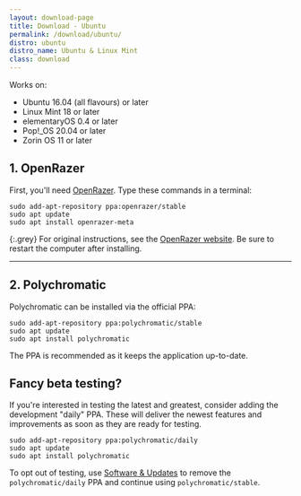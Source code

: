 ```yaml
---
layout: download-page
title: Download - Ubuntu
permalink: /download/ubuntu/
distro: ubuntu
distro_name: Ubuntu & Linux Mint
class: download
---
```


Works on:

* Ubuntu 16.04 (all flavours) or later
* Linux Mint 18 or later
* elementaryOS 0.4 or later
* Pop!_OS 20.04 or later
* Zorin OS 11 or later

## 1. OpenRazer

First, you'll need [OpenRazer](https://openrazer.github.io). Type these commands in a terminal:

```
sudo add-apt-repository ppa:openrazer/stable
sudo apt update
sudo apt install openrazer-meta
```

{:.grey}
For original instructions, see the [OpenRazer website](http://openrazer.github.io/#ubuntu).
Be sure to restart the computer after installing.

---

## 2. Polychromatic

Polychromatic can be installed via the official PPA:

```
sudo add-apt-repository ppa:polychromatic/stable
sudo apt update
sudo apt install polychromatic
```

The PPA is recommended as it keeps the application up-to-date.

## Fancy beta testing?

If you're interested in testing the latest and greatest,
consider adding the development "daily" PPA. These will deliver the newest
features and improvements as soon as they are ready for testing.

```
sudo add-apt-repository ppa:polychromatic/daily
sudo apt update
sudo apt install polychromatic
```

To opt out of testing, use [Software & Updates] to remove
the `polychromatic/daily` PPA and continue using `polychromatic/stable`.

[Software & Updates]: https://wiki.ubuntu.com/SoftwareAndUpdatesSettings
